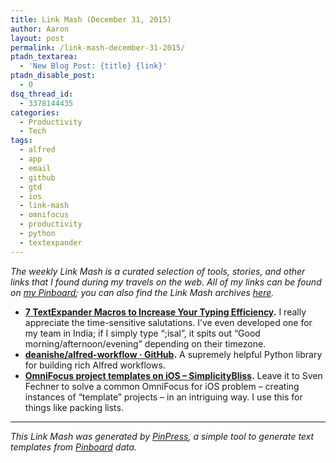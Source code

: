```yaml
---
title: Link Mash (December 31, 2015)
author: Aaron
layout: post
permalink: /link-mash-december-31-2015/
ptadn_textarea:
  - 'New Blog Post: {title} {link}'
ptadn_disable_post:
  - 0
dsq_thread_id:
  - 3378144435
categories:
  - Productivity
  - Tech
tags:
  - alfred
  - app
  - email
  - github
  - gtd
  - ios
  - link-mash
  - omnifocus
  - productivity
  - python
  - textexpander
---
```

*The weekly Link Mash is a curated selection of tools, stories, and other links that I found during my travels on the web. All of my links can be found on&nbsp;<a title="Bachya's Pinboard: Link Mash" href="https://pinboard.in/u:bachya/t:link-mash/" target="_blank">my Pinboard</a>; you can also find the Link Mash archives <a href="/tag/link-mash/" target="_blank">here</a>.*

  * **<a title="7 TextExpander Macros to Increase Your Typing Efficiency" href="http://colterreed.com/7-textexpander-macros-to-increase-your-typing-efficiency/" target="_blank">7 TextExpander Macros to Increase Your Typing Efficiency</a>.** I really appreciate the time-sensitive salutations. I&#8217;ve even developed one for my team in India; if I simply type &#8220;;isal&#8221;, it spits out &#8220;Good morning/afternoon/evening&#8221; depending on their timezone.
  * **<a title="deanishe/alfred-workflow · GitHub" href="https://github.com/deanishe/alfred-workflow" target="_blank">deanishe/alfred-workflow · GitHub</a>.** A supremely helpful Python library for building rich Alfred workflows.
  * **<a title="OmniFocus project templates on iOS – SimplicityBliss" href="http://simplicitybliss.com/omnifocus-project-templates-on-ios" target="_blank">OmniFocus project templates on iOS – SimplicityBliss</a>.** Leave it to Sven Fechner to solve a common OmniFocus for iOS problem – creating instances of &#8220;template&#8221; projects – in an intriguing way. I use this for things like packing lists.

* * *

*This Link Mash was generated by <a title="PinPress" href="https://github.com/bachya/pinpress" target="_blank">PinPress</a>, a simple tool to generate text templates from <a title="Pinboard" href="https://pinboard.in" target="_blank">Pinboard</a> data.*

